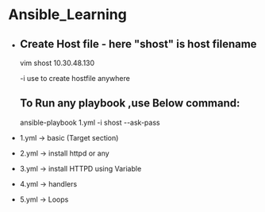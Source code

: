 # Ansible_Learning

- Create Host file - here "shost" is host filename
  -
   vim shost
   10.30.48.130
  
  -i use to create hostfile anywhere
  ## To Run any playbook ,use Below command:
  ansible-playbook  1.yml  -i shost --ask-pass
  
  
- 1.yml -> basic (Target section)
- 2.yml -> install httpd or any 
- 3.yml -> install HTTPD using Variable
- 4.yml -> handlers 
- 5.yml -> Loops
